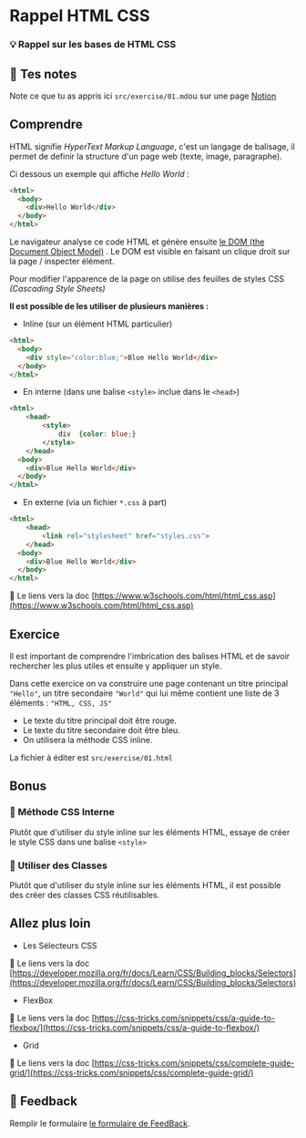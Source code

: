 # Rappel HTML CSS
### 💡 Rappel sur les bases de HTML CSS

## 📝 Tes notes

Note ce que tu as appris ici ``src/exercise/01.md``ou sur une page [Notion](https://go.mikecodeur.com/course-notes-template)

## Comprendre

HTML signifie *HyperText Markup Language*, c'est un langage de balisage, il permet de definir la structure d'un page web (texte, image, paragraphe).

Ci dessous un exemple qui affiche *Hello World*  :

```html
<html>
  <body>
    <div>Hello World</div>
  </body>
</html>
```

Le navigateur analyse ce code HTML et génère ensuite [le DOM (the Document Object Model)](https://developer.mozilla.org/en-US/docs/Web/API/Document_Object_Model/Introduction) . Le DOM est visible en faisant un clique droit sur la page / inspecter élément.

Pour modifier l'apparence de la page on utilise des feuilles de styles CSS *(Cascading Style Sheets)*

**Il est possible de les utiliser de plusieurs manières :**  

- Inline (sur un élément HTML particulier)

```html
<html>
  <body>
    <div style="color:blue;">Blue Hello World</div>
  </body>
</html>
```

- En interne (dans une balise `<style>` inclue dans le `<head>`)

```html
<html>
	<head>
		<style>
			div  {color: blue;}
		</style>
	</head>
  <body>
    <div>Blue Hello World</div>
  </body>
</html>
```

- En externe (via un fichier `*.css` à part)

```html
<html>
	<head>
		<link rel="stylesheet" href="styles.css">
	</head>
  <body>
    <div>Blue Hello World</div>
  </body>
</html>
```

📑 Le liens vers la doc [https://www.w3schools.com/html/html_css.asp](https://www.w3schools.com/html/html_css.asp)

## Exercice

Il est important de comprendre l'imbrication des balises HTML et de savoir rechercher les plus utiles et ensuite y appliquer un style.

Dans cette exercice on va construire une page contenant un titre principal `"Hello"`, un titre secondaire `"World"` qui lui même contient une liste de 3 éléments : `"HTML, CSS, JS"`

- Le texte du titre principal doit être rouge.
- Le texte du titre secondaire doit être bleu.
- On utilisera la méthode CSS inline.

La fichier à éditer est `src/exercise/01.html` 

## Bonus

### 🚀 Méthode CSS Interne

Plutôt que d'utiliser du style inline sur les éléments HTML, essaye de créer le style CSS dans une balise `<style>`

### 🚀 Utiliser des Classes

Plutôt que d'utiliser du style inline sur les éléments HTML, il est possible des créer des classes CSS réutilisables.

## Allez plus loin

- Les Sélecteurs CSS

📑 Le liens vers la doc [https://developer.mozilla.org/fr/docs/Learn/CSS/Building_blocks/Selectors](https://developer.mozilla.org/fr/docs/Learn/CSS/Building_blocks/Selectors)

- FlexBox

📑 Le liens vers la doc [https://css-tricks.com/snippets/css/a-guide-to-flexbox/](https://css-tricks.com/snippets/css/a-guide-to-flexbox/)

- Grid

📑 Le liens vers la doc [https://css-tricks.com/snippets/css/complete-guide-grid/](https://css-tricks.com/snippets/css/complete-guide-grid/)

## 🐜 Feedback

Remplir le formulaire [le formulaire de FeedBack](https://go.mikecodeur.com/cours-react-avis).